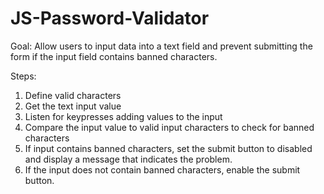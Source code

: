 # JS-Password-Validator

Goal: Allow users to input data into a text field and prevent submitting the form if the input field contains banned characters.

Steps:
1. Define valid characters
2. Get the text input value
3. Listen for keypresses adding values to the input
4. Compare the input value to valid input characters to check for banned characters
5. If input contains banned characters, set the submit button to disabled and display a message that indicates the problem.
6. If the input does not contain banned characters, enable the submit button.
